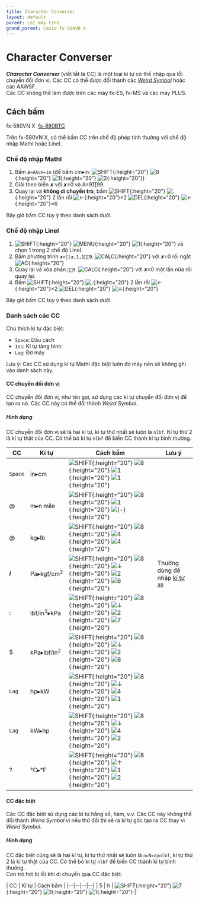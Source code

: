 ```yaml
---
title: Character Converser
layout: default
parent: Lỗi máy tính
grand_parent: Casio fx-580VN X
---
```


# Character Converser
***Character Converser*** (viết tắt là CC) là một loại kí tự có thể nhập qua lỗi chuyển đổi đơn vị. Các CC có thể được đổi thành các [*Weird Symbol*](/thu-vien-ma-tran/docs/fx580vnx/loi-may-tinh/ws.html) hoặc các AAWSF.  
Các CC không thể làm được trên các máy fx-ES, fx-MS và các máy PLUS.


## Cách bấm
fx-580VN X&nbsp; [fx-880BTG](/thu-vien-ma-tran/docs/fx880btg/loi-may-tinh/cc.html#cách-bấm)

Trên fx-580VN X, có thể bấm CC trên chế độ phép tính thường với chế độ nhập MathI hoặc LineI.

### Chế độ nhập MathI
1. Bấm `𝒙=AAcm▸in` (để bấm cm▸in: ![SHIFT]{:height="20"} ![8]{:height="20"} ![1]{:height="20"} ![2]{:height="20"})
2. Giải theo biến 𝒙 với 𝒙=0 và A=999.
3. Quay lại và **không di chuyển trỏ**, bấm ![SHIFT]{:height="20"} ![.]{:height="20"} 2 lần rồi ![←]{:height="20"}×2 ![DEL]{:height="20"} ![←]{:height="20"}×6

Bây giờ bấm CC tùy ý theo danh sách dưới.

### Chế độ nhập LineI
1. ![SHIFT]{:height="20"} ![MENU]{:height="20"} ![1]{:height="20"} và chọn 1 trong 2 chế độ LineI.
2. Bấm phương trình `𝒙=∑(𝒙,1,19`. ![CALC]{:height="20"} với 𝒙=0 rồi ngắt ![AC]{:height="20"}
3. Quay lại và xóa phần `9`. ![CALC]{:height="20"} với 𝒙=0 một lần nữa rồi quay lại.
4. Bấm ![SHIFT]{:height="20"} ![.]{:height="20"} 2 lần rồi ![←]{:height="20"}×2 ![DEL]{:height="20"} ![↓]{:height="20"}

Bây giờ bấm CC tùy ý theo danh sách dưới.

### Danh sách các CC
Chú thích kí tự đặc biệt:
- `Space`: Dấu cách
- `Ins`: Kí tự tàng hình
- `Lag`: Đơ máy

Lưu ý: Các CC sử dụng kí tự MathI đặc biệt luôn đơ máy nên sẽ không ghi vào danh sách này.

#### CC chuyển đổi đơn vị
CC chuyển đổi đơn vị, như tên gọi, sử dụng các kí tự chuyển đổi đơn vị để tạo ra nó. Các CC này có thể đổi thành *Weird Symbol*.

##### Hình dạng
CC chuyển đổi đơn vị sẽ là hai kí tự, kí tự thứ nhất sẽ luôn là `nlbf`. Kí tự thứ 2 là kí tự thật của CC. Có thể bỏ kí tự `nlbf` để biến CC thành kí tự bình thường.

| CC | Kí tự | Cách bấm | Lưu ý |
|--|--|--|--|
| `Space` | in▸cm | ![SHIFT]{:height="20"} ![8]{:height="20"} ![1]{:height="20"} ![1]{:height="20"} |
| @ | m▸n mile | ![SHIFT]{:height="20"} ![8]{:height="20"} ![1]{:height="20"} ![(-)]{:height="20"} |
| @ | kg▸lb | ![SHIFT]{:height="20"} ![8]{:height="20"} ![4]{:height="20"} ![4]{:height="20"} |
| 𝒊 | Pa▸kgf/cm<sup>2</sup> | ![SHIFT]{:height="20"} ![8]{:height="20"} ![↓]{:height="20"} ![2]{:height="20"} ![6]{:height="20"} | Thường dùng để nhập [kí tự `an`](/thu-vien-ma-tran/docs/fx880btg/loi-may-tinh/ki-tu-an.html)
| : | lbf/in<sup>2</sup>▸kPa | ![SHIFT]{:height="20"} ![8]{:height="20"} ![↓]{:height="20"} ![2]{:height="20"} ![7]{:height="20"} |
| $ | kPa▸lbf/in<sup>2</sup> | ![SHIFT]{:height="20"} ![8]{:height="20"} ![↓]{:height="20"} ![2]{:height="20"} ![8]{:height="20"} |
| `Lag` | hp▸kW | ![SHIFT]{:height="20"} ![8]{:height="20"} ![↓]{:height="20"} ![4]{:height="20"} ![1]{:height="20"} |
| `Lag` | kW▸hp | ![SHIFT]{:height="20"} ![8]{:height="20"} ![↓]{:height="20"} ![4]{:height="20"} ![2]{:height="20"} |
| ? | °C▸°F | ![SHIFT]{:height="20"} ![8]{:height="20"} ![↑]{:height="20"} ![1]{:height="20"} ![2]{:height="20"} |

#### CC đặc biệt
Các CC đặc biệt sử dụng các kí tự hằng số, hàm, v.v. Các CC này không thể đổi thành *Weird Symbol* vì nếu thử đổi thì sẽ ra kí tự gốc tạo ra CC thay vì *Weird Symbol*.

##### Hình dạng
CC đặc biệt cũng sẽ là hai kí tự, kí tự thứ nhất sẽ luôn là `n▸N▸dynlbf`, kí tự thứ 2 là kí tự thật của CC. Có thể bỏ kí tự `nlbf` để biến CC thành kí tự bình thường.  
Con trỏ hơi bị lỗi khi di chuyển qua CC đặc biệt.

| CC | Kí tự | Cách bấm |
|--|--|--|--|
| 5 | h | ![SHIFT]{:height="20"} ![7]{:height="20"} ![1]{:height="20"} ![1]{:height="20"} |

[SHIFT]: /thu-vien-ma-tran/images/fx580vnx/shift.png
[ALPHA]: /thu-vien-ma-tran/images/fx580vnx/alpha.png
[MENU]: /thu-vien-ma-tran/images/fx580vnx/menu.png
[ON]: /thu-vien-ma-tran/images/fx580vnx/on.png
[↑]: /thu-vien-ma-tran/images/fx580vnx/dpad_up.png
[←]: /thu-vien-ma-tran/images/fx580vnx/dpad_left.png
[→]: /thu-vien-ma-tran/images/fx580vnx/dpad_right.png
[↓]: /thu-vien-ma-tran/images/fx580vnx/dpad_down.png
[OPTN]: /thu-vien-ma-tran/images/fx580vnx/optn.png
[CALC]: /thu-vien-ma-tran/images/fx580vnx/calc.png
[∫]: /thu-vien-ma-tran/images/fx580vnx/integral.png
[⁄]: /thu-vien-ma-tran/images/fx580vnx/frac.png
[𝒙]: /thu-vien-ma-tran/images/fx580vnx/x.png
[√]: /thu-vien-ma-tran/images/fx580vnx/sqrt.png
[𝒙²]: /thu-vien-ma-tran/images/fx580vnx/expo_2.png
[𝒙^]: /thu-vien-ma-tran/images/fx580vnx/expo.png
[log]: /thu-vien-ma-tran/images/fx580vnx/log.png
[ln]: /thu-vien-ma-tran/images/fx580vnx/ln.png
[(-)]: /thu-vien-ma-tran/images/fx580vnx/negat.png
[°’”]: /thu-vien-ma-tran/images/fx580vnx/degr.png
[𝒙⁻¹]: /thu-vien-ma-tran/images/fx580vnx/expo_-1.png
[sin]: /thu-vien-ma-tran/images/fx580vnx/sin.png
[cos]: /thu-vien-ma-tran/images/fx580vnx/cos.png
[tan]: /thu-vien-ma-tran/images/fx580vnx/tan.png
[(]: /thu-vien-ma-tran/images/fx580vnx/paren_open.png
[)]: /thu-vien-ma-tran/images/fx580vnx/paren_closed.png
[S⇔D]: /thu-vien-ma-tran/images/fx580vnx/sd.png
[M+]: /thu-vien-ma-tran/images/fx580vnx/mplus.png
[DEL]: /thu-vien-ma-tran/images/fx580vnx/del.png
[AC]: /thu-vien-ma-tran/images/fx580vnx/ac.png
[+]: /thu-vien-ma-tran/images/fx580vnx/plus.png
[−]: /thu-vien-ma-tran/images/fx580vnx/minus.png
[×]: /thu-vien-ma-tran/images/fx580vnx/mul.png
[÷]: /thu-vien-ma-tran/images/fx580vnx/div.png
[0]: /thu-vien-ma-tran/images/fx580vnx/0.png
[1]: /thu-vien-ma-tran/images/fx580vnx/1.png
[2]: /thu-vien-ma-tran/images/fx580vnx/2.png
[3]: /thu-vien-ma-tran/images/fx580vnx/3.png
[4]: /thu-vien-ma-tran/images/fx580vnx/4.png
[5]: /thu-vien-ma-tran/images/fx580vnx/5.png
[6]: /thu-vien-ma-tran/images/fx580vnx/6.png
[7]: /thu-vien-ma-tran/images/fx580vnx/7.png
[8]: /thu-vien-ma-tran/images/fx580vnx/8.png
[9]: /thu-vien-ma-tran/images/fx580vnx/9.png
[.]: /thu-vien-ma-tran/images/fx580vnx/decimal.png
[×10ˣ]: /thu-vien-ma-tran/images/fx580vnx/exp.png
[Ans]: /thu-vien-ma-tran/images/fx580vnx/ans.png
[=]: /thu-vien-ma-tran/images/fx580vnx/exec.png